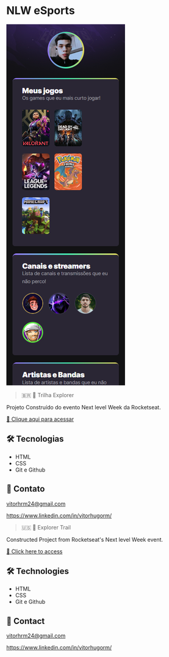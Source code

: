 # NLW eSports

![preview](./.github/preview.png)
>  🇧🇷
> 🚀 Trilha Explorer

Projeto Construído do evento Next level Week da Rocketseat.

[📎  Clique aqui para acessar](https://theonlyvitor.github.io/nlw2022/)
## 🛠️ Tecnologias

- HTML
- CSS
- Git e Github

## 💜 Contato

vitorhrm24@gmail.com

https://www.linkedin.com/in/vitorhugorm/


>  🇺🇸
> 🚀 Explorer Trail

Constructed Project from Rocketseat's Next level Week event.

[📎  Click here to access](https://theonlyvitor.github.io/nlw2022/)
## 🛠️ Technologies

- HTML
- CSS
- Git e Github

## 💜 Contact

vitorhrm24@gmail.com

https://www.linkedin.com/in/vitorhugorm/